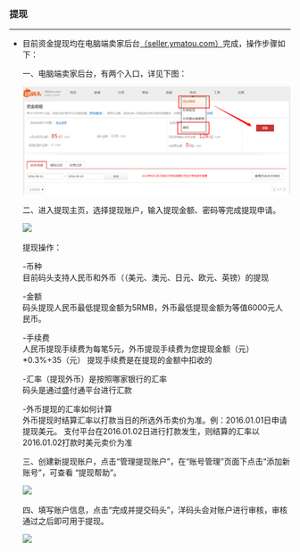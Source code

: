 ### 提现

---

* 目前资金提现均在电脑端卖家后台[（seller.ymatou.com）](http://seller.ymatou.com/)完成，操作步骤如下：

  一、电脑端卖家后台，有两个入口，详见下图：

  ![](/assets/tx_1.jpg)

  二、进入提现主页，选择提现账户，输入提现金额、密码等完成提现申请。

  ![](http://sellerhub.ymatou.com/helpview/img/tx_2.jpg)

  提现操作：

  -币种  
  目前码头支持人民币和外币（（美元、澳元、日元、欧元、英镑）的提现

  -金额  
  码头提现人民币最低提现金额为5RMB，外币最低提现金额为等值6000元人民币。

  -手续费  
  人民币提现手续费为每笔5元，外币提现手续费为您提现金额（元）\*0.3%+35（元） 提现手续费是在提现的金额中扣收的

  -汇率（提现外币）是按照哪家银行的汇率  
  码头是通过盛付通平台进行汇款

  -外币提现的汇率如何计算  
  外币提现时结算汇率以打款当日的所选外币卖价为准。例：2016.01.01日申请提现美元。 支付平台在2016.01.02日进行打款发生，则结算的汇率以2016.01.02打款时美元卖价为准

  三、创建新提现账户，点击“管理提现账户”，在“账号管理”页面下点击“添加新账号”，可查看 “提现帮助”。

  ![](http://sellerhub.ymatou.com/helpview/img/tx_3.jpg)

  四、填写账户信息，点击“完成并提交码头”，洋码头会对账户进行审核，审核通过之后即可用于提现。

  ![](http://sellerhub.ymatou.com/helpview/img/tx_4.jpg)



